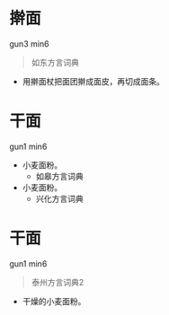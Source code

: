 # 擀面
gun3 min6
> 如东方言词典
- 用擀面杖把面团擀成面皮，再切成面条。

# 干面
gun1 min6
+ 小麦面粉。
  * 如皋方言词典
+ 小麦面粉。
  * 兴化方言词典

# 干面
gun1 min6
> 泰州方言词典2
- 干燥的小麦面粉。
